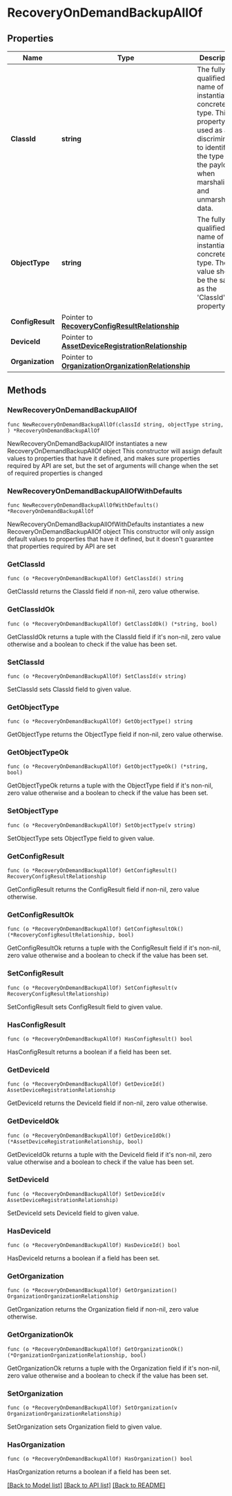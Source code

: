 # RecoveryOnDemandBackupAllOf

## Properties

Name | Type | Description | Notes
------------ | ------------- | ------------- | -------------
**ClassId** | **string** | The fully-qualified name of the instantiated, concrete type. This property is used as a discriminator to identify the type of the payload when marshaling and unmarshaling data. | [default to "recovery.OnDemandBackup"]
**ObjectType** | **string** | The fully-qualified name of the instantiated, concrete type. The value should be the same as the &#39;ClassId&#39; property. | [default to "recovery.OnDemandBackup"]
**ConfigResult** | Pointer to [**RecoveryConfigResultRelationship**](recovery.ConfigResult.Relationship.md) |  | [optional] 
**DeviceId** | Pointer to [**AssetDeviceRegistrationRelationship**](asset.DeviceRegistration.Relationship.md) |  | [optional] 
**Organization** | Pointer to [**OrganizationOrganizationRelationship**](organization.Organization.Relationship.md) |  | [optional] 

## Methods

### NewRecoveryOnDemandBackupAllOf

`func NewRecoveryOnDemandBackupAllOf(classId string, objectType string, ) *RecoveryOnDemandBackupAllOf`

NewRecoveryOnDemandBackupAllOf instantiates a new RecoveryOnDemandBackupAllOf object
This constructor will assign default values to properties that have it defined,
and makes sure properties required by API are set, but the set of arguments
will change when the set of required properties is changed

### NewRecoveryOnDemandBackupAllOfWithDefaults

`func NewRecoveryOnDemandBackupAllOfWithDefaults() *RecoveryOnDemandBackupAllOf`

NewRecoveryOnDemandBackupAllOfWithDefaults instantiates a new RecoveryOnDemandBackupAllOf object
This constructor will only assign default values to properties that have it defined,
but it doesn't guarantee that properties required by API are set

### GetClassId

`func (o *RecoveryOnDemandBackupAllOf) GetClassId() string`

GetClassId returns the ClassId field if non-nil, zero value otherwise.

### GetClassIdOk

`func (o *RecoveryOnDemandBackupAllOf) GetClassIdOk() (*string, bool)`

GetClassIdOk returns a tuple with the ClassId field if it's non-nil, zero value otherwise
and a boolean to check if the value has been set.

### SetClassId

`func (o *RecoveryOnDemandBackupAllOf) SetClassId(v string)`

SetClassId sets ClassId field to given value.


### GetObjectType

`func (o *RecoveryOnDemandBackupAllOf) GetObjectType() string`

GetObjectType returns the ObjectType field if non-nil, zero value otherwise.

### GetObjectTypeOk

`func (o *RecoveryOnDemandBackupAllOf) GetObjectTypeOk() (*string, bool)`

GetObjectTypeOk returns a tuple with the ObjectType field if it's non-nil, zero value otherwise
and a boolean to check if the value has been set.

### SetObjectType

`func (o *RecoveryOnDemandBackupAllOf) SetObjectType(v string)`

SetObjectType sets ObjectType field to given value.


### GetConfigResult

`func (o *RecoveryOnDemandBackupAllOf) GetConfigResult() RecoveryConfigResultRelationship`

GetConfigResult returns the ConfigResult field if non-nil, zero value otherwise.

### GetConfigResultOk

`func (o *RecoveryOnDemandBackupAllOf) GetConfigResultOk() (*RecoveryConfigResultRelationship, bool)`

GetConfigResultOk returns a tuple with the ConfigResult field if it's non-nil, zero value otherwise
and a boolean to check if the value has been set.

### SetConfigResult

`func (o *RecoveryOnDemandBackupAllOf) SetConfigResult(v RecoveryConfigResultRelationship)`

SetConfigResult sets ConfigResult field to given value.

### HasConfigResult

`func (o *RecoveryOnDemandBackupAllOf) HasConfigResult() bool`

HasConfigResult returns a boolean if a field has been set.

### GetDeviceId

`func (o *RecoveryOnDemandBackupAllOf) GetDeviceId() AssetDeviceRegistrationRelationship`

GetDeviceId returns the DeviceId field if non-nil, zero value otherwise.

### GetDeviceIdOk

`func (o *RecoveryOnDemandBackupAllOf) GetDeviceIdOk() (*AssetDeviceRegistrationRelationship, bool)`

GetDeviceIdOk returns a tuple with the DeviceId field if it's non-nil, zero value otherwise
and a boolean to check if the value has been set.

### SetDeviceId

`func (o *RecoveryOnDemandBackupAllOf) SetDeviceId(v AssetDeviceRegistrationRelationship)`

SetDeviceId sets DeviceId field to given value.

### HasDeviceId

`func (o *RecoveryOnDemandBackupAllOf) HasDeviceId() bool`

HasDeviceId returns a boolean if a field has been set.

### GetOrganization

`func (o *RecoveryOnDemandBackupAllOf) GetOrganization() OrganizationOrganizationRelationship`

GetOrganization returns the Organization field if non-nil, zero value otherwise.

### GetOrganizationOk

`func (o *RecoveryOnDemandBackupAllOf) GetOrganizationOk() (*OrganizationOrganizationRelationship, bool)`

GetOrganizationOk returns a tuple with the Organization field if it's non-nil, zero value otherwise
and a boolean to check if the value has been set.

### SetOrganization

`func (o *RecoveryOnDemandBackupAllOf) SetOrganization(v OrganizationOrganizationRelationship)`

SetOrganization sets Organization field to given value.

### HasOrganization

`func (o *RecoveryOnDemandBackupAllOf) HasOrganization() bool`

HasOrganization returns a boolean if a field has been set.


[[Back to Model list]](../README.md#documentation-for-models) [[Back to API list]](../README.md#documentation-for-api-endpoints) [[Back to README]](../README.md)


